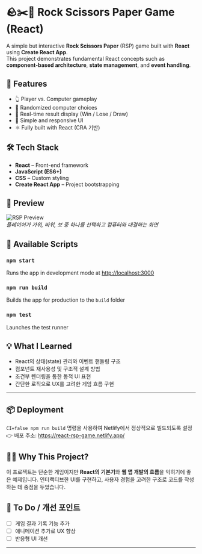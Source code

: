 # 🪨✂️📄 Rock Scissors Paper Game (React)

A simple but interactive **Rock Scissors Paper** (RSP) game built with **React** using **Create React App**.  
This project demonstrates fundamental React concepts such as **component-based architecture**, **state management**, and **event handling**.


## 🚀 Features

- 👆 Player vs. Computer gameplay
- 🧠 Randomized computer choices
- 🔄 Real-time result display (Win / Lose / Draw)
- 🎨 Simple and responsive UI
- ⚛️ Fully built with React (CRA 기반)



## 🛠 Tech Stack

- **React** – Front-end framework
- **JavaScript (ES6+)**
- **CSS** – Custom styling
- **Create React App** – Project bootstrapping



## 📸 Preview

![RSP Preview](./preview.gif)  
*플레이어가 가위, 바위, 보 중 하나를 선택하고 컴퓨터와 대결하는 화면*



## 📂 Available Scripts

### `npm start`
Runs the app in development mode at [http://localhost:3000](http://localhost:3000)

### `npm run build`
Builds the app for production to the `build` folder

### `npm test`
Launches the test runner



## 💡 What I Learned

- React의 상태(state) 관리와 이벤트 핸들링 구조
- 컴포넌트 재사용성 및 구조적 설계 방법
- 조건부 렌더링을 통한 동적 UI 표현
- 간단한 로직으로 UX를 고려한 게임 흐름 구현

---

## 📦 Deployment
`CI=false npm run build` 명령을 사용하여 Netlify에서 정상적으로 빌드되도록 설정
👉 배포 주소: https://react-rsp-game.netlify.app/



## 🙋‍♀️ Why This Project?
이 프로젝트는 단순한 게임이지만 **React의 기본기**와 **웹 앱 개발의 흐름**을 익히기에 좋은 예제입니다.
인터랙티브한 UI를 구현하고, 사용자 경험을 고려한 구조로 코드를 작성하는 데 중점을 두었습니다.



## 📘 To Do / 개선 포인트

- [ ] 게임 결과 기록 기능 추가
- [ ] 애니메이션 추가로 UX 향상
- [ ] 반응형 UI 개선

---


